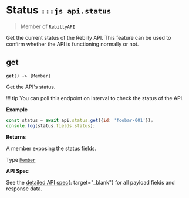 # Status <small>`:::js api.status`</small>

> Member of [`RebillyAPI`][goto-rebillyapi]

Get the current status of the Rebilly API. This feature can be used to confirm whether the API is functioning normally or not.




## get
<div class="method"><code><strong>get</strong>() -> <span class="return">{Member}</span></code></div>

Get the API's status.

!!! tip 
    You can poll this endpoint on interval to check the status of the API.


**Example**

```js
const status = await api.status.get({id: 'foobar-001'});
console.log(status.fields.status);
```


**Returns**

A member exposing the status fields.

Type [`Member`][goto-member]


**API Spec**

See the [detailed API spec][1]{: target="_blank"} for all payload fields and response data.



[goto-rebillyapi]: ../rebilly-api
[goto-collection]: ../types/collection
[goto-member]: ../types/member
[1]: https://rebilly.github.io/RebillyAPI/#tag/Status

